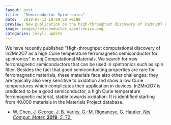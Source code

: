 ```yaml
---
layout: post
title:  "Semiconductor Spintronics"
date:   2019-07-13 10:00:50 +0100
preview: New publication on the high-throughput discovery of In2Mn2O7 as a high Curie temperature ferromagnetic semiconductor for spintronics. The article and all graphs are licensed under a Creative Commons Attribution 4.0 International License. See http://creativecommons.org/licenses/by/4.0/ for more information.
image: images/semiconductor_spintronics.png
categories: jekyll update
---
```

We have recently published "High-throughput computational discovery of In2Mn2O7 as a high Curie temperature ferromagnetic semiconductor for spintronics" in npj Computational Materials. We search for new ferromagnetic semiconductors that can be used in spintronics such as spin filter. Besides the fact that good semiconducting properties are rare for ferromagnetic materials, these materials face also other challenges: they are typically also very sensitive to oxidation and show a low Curie temperatures which complicates their application in devices. In2Mn2O7 is predicted to be a good semiconductor, a high Curie temperature ferromagnetic material, stable towards oxidation. It is identified starting from 40.000 materials in the Materials Project database. 


- [W. Chen, J. George, J. B. Varley, G.-M. Rignanese, G. Hautier, *Npj Comput. Mater.* **2019**, *5*, 72.](https://doi.org/10.1038/s41524-019-0208-x)













